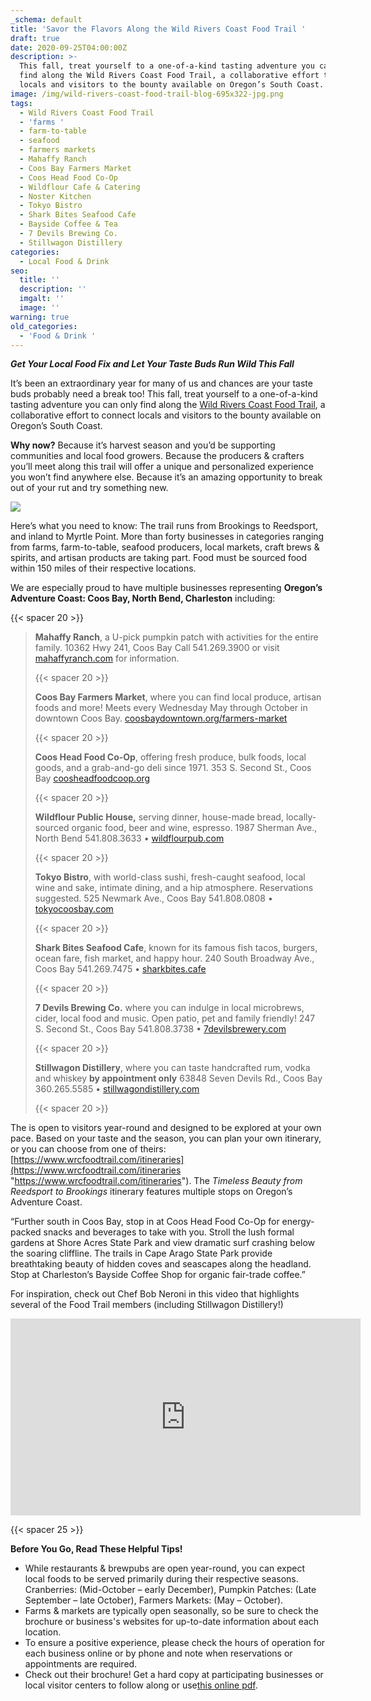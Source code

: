 ```yaml
---
_schema: default
title: 'Savor the Flavors Along the Wild Rivers Coast Food Trail '
draft: true
date: 2020-09-25T04:00:00Z
description: >-
  This fall, treat yourself to a one-of-a-kind tasting adventure you can only
  find along the Wild Rivers Coast Food Trail, a collaborative effort to connect
  locals and visitors to the bounty available on Oregon’s South Coast.
image: /img/wild-rivers-coast-food-trail-blog-695x322-jpg.png
tags:
  - Wild Rivers Coast Food Trail
  - 'farms '
  - farm-to-table
  - seafood
  - farmers markets
  - Mahaffy Ranch
  - Coos Bay Farmers Market
  - Coos Head Food Co-Op
  - Wildflour Cafe & Catering
  - Noster Kitchen
  - Tokyo Bistro
  - Shark Bites Seafood Cafe
  - Bayside Coffee & Tea
  - 7 Devils Brewing Co.
  - Stillwagon Distillery
categories:
  - Local Food & Drink
seo:
  title: ''
  description: ''
  imgalt: ''
  image: ''
warning: true
old_categories:
  - 'Food & Drink '
---
```

***Get Your Local Food Fix and Let Your Taste Buds Run Wild This Fall***

It’s been an extraordinary year for many of us and chances are your taste buds probably need a break too! This fall, treat yourself to a one-of-a-kind tasting adventure you can only find along the [Wild Rivers Coast Food Trail](https://www.wrcfoodtrail.com/), a collaborative effort to connect locals and visitors to the bounty available on Oregon’s South Coast.

**Why now?** Because it’s harvest season and you’d be supporting communities and local food growers. Because the producers & crafters you’ll meet along this trail will offer a unique and personalized experience you won’t find anywhere else. Because it’s an amazing opportunity to break out of your rut and try something new.

![](/img/wild-rivers-coast-food-trail.jpg)

Here’s what you need to know: The trail runs from Brookings to Reedsport, and inland to Myrtle Point. More than forty businesses in categories ranging from farms, farm-to-table, seafood producers, local markets, craft brews & spirits, and artisan products are taking part. Food must be sourced food within 150 miles of their respective locations.

We are especially proud to have multiple businesses representing **Oregon’s Adventure Coast: Coos Bay, North Bend, Charleston** including:

{{< spacer 20 >}}

> **Mahaffy Ranch**, a U-pick pumpkin patch with activities for the entire family. 10362 Hwy 241, Coos Bay Call 541.269.3900 or visit [mahaffyranch.com](http://mahaffyranch.com/) for information.
>
> {{< spacer 20 >}}
>
> **Coos Bay Farmers Market**, where you can find local produce, artisan foods and more! Meets every Wednesday May through October in downtown Coos Bay. [coosbaydowntown.org/farmers-market](http://coosbaydowntown.org/farmers-market/)
>
> {{< spacer 20 >}}
>
> **Coos Head Food Co-Op**, offering fresh produce, bulk foods, local goods, and a grab-and-go deli since 1971. 353 S. Second St., Coos Bay [coosheadfoodcoop.org](https://coosheadfood.coop/)
>
> {{< spacer 20 >}}
>
> **Wildflour Public House,** serving dinner, house-made bread, locally-sourced organic food, beer and wine, espresso. 1987 Sherman Ave., North Bend 541.808.3633 • [wildflourpub.com](https://www.wildflourpub.com/home)
>
> {{< spacer 20 >}}
>
> **Tokyo Bistro**, with world-class sushi, fresh-caught seafood, local wine and sake, intimate dining, and a hip atmosphere. Reservations suggested. 525 Newmark Ave., Coos Bay 541.808.0808 • [tokyocoosbay.com](https://www.tokyocoosbay.com/)
>
> {{< spacer 20 >}}
>
> **Shark Bites Seafood Cafe**, known for its famous fish tacos, burgers, ocean fare, fish market, and happy hour. 240 South Broadway Ave., Coos Bay 541.269.7475 • [sharkbites.cafe](http://www.sharkbites.cafe/)
>
> {{< spacer 20 >}}
>
> **7 Devils Brewing Co.** where you can indulge in local microbrews, cider, local food and music. Open patio, pet and family friendly! 247 S. Second St., Coos Bay 541.808.3738 • [7devilsbrewery.com](https://www.7devilsbrewery.com/#/)
>
> {{< spacer 20 >}}
>
> **Stillwagon Distillery**, where you can taste handcrafted rum, vodka and whiskey **by appointment only** 63848 Seven Devils Rd., Coos Bay 360.265.5585 • [stillwagondistillery.com](http://stillwagondistillery.com/)
>
> {{< spacer 20 >}}

The is open to visitors year-round and designed to be explored at your own pace. Based on your taste and the season, you can plan your own itinerary, or you can choose from one of theirs: [https://www.wrcfoodtrail.com/itineraries](https://www.wrcfoodtrail.com/itineraries "https://www.wrcfoodtrail.com/itineraries"). The *Timeless Beauty from Reedsport to Brookings* itinerary features multiple stops on Oregon’s Adventure Coast.

“Further south in Coos Bay, stop in at Coos Head Food Co-Op for energy-packed snacks and beverages to take with you. Stroll the lush formal gardens at Shore Acres State Park and view dramatic surf crashing below the soaring cliffline. The trails in Cape Arago State Park provide breathtaking beauty of hidden coves and seascapes along the headland. Stop at Charleston’s Bayside Coffee Shop for organic fair-trade coffee.”

For inspiration, check out Chef Bob Neroni in this video that highlights several of the Food Trail members (including Stillwagon Distillery!)

<iframe width="560" height="315" src="https://www.youtube.com/embed/ZCnwOxyEni4" frameborder="0" allow="accelerometer; autoplay; clipboard-write; encrypted-media; gyroscope; picture-in-picture" allowfullscreen=""></iframe>

{{< spacer 25 >}}

**Before You Go, Read These Helpful Tips!**

* While restaurants & brewpubs are open year-round, you can expect local foods to be served primarily during their respective seasons. Cranberries: (Mid-October – early December), Pumpkin Patches: (Late September – late October), Farmers Markets: (May – October).
* Farms & markets are typically open seasonally, so be sure to check the brochure or business's websites for up-to-date information about each location.
* To ensure a positive experience, please check the hours of operation for each business online or by phone and note when reservations or appointments are required.
* Check out their brochure! Get a hard copy at participating businesses or local visitor centers to follow along or use[this online pdf](https://www.wrcfoodtrail.com/s/44989-WRC-Food-Trail-Brochureweb-1.pdf).